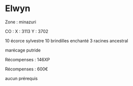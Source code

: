 # Elwyn

Zone : minazuri

CO : X : 3113 Y : 3702

10 écorce sylvestre 10 brindilles enchanté 3 racines ancestral

marécage putride

Récompenses : 146XP

Récompenses :  600€

aucun prérequis
